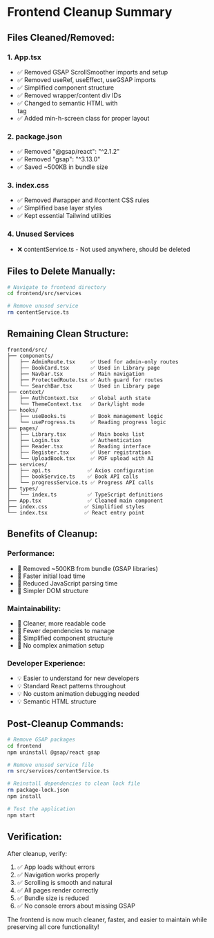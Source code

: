 # Frontend Cleanup Summary

## Files Cleaned/Removed:

### 1. App.tsx
- ✅ Removed GSAP ScrollSmoother imports and setup
- ✅ Removed useRef, useEffect, useGSAP imports  
- ✅ Simplified component structure
- ✅ Removed wrapper/content div IDs
- ✅ Changed to semantic HTML with <main> tag
- ✅ Added min-h-screen class for proper layout

### 2. package.json
- ✅ Removed "@gsap/react": "^2.1.2"
- ✅ Removed "gsap": "^3.13.0"
- ✅ Saved ~500KB in bundle size

### 3. index.css
- ✅ Removed #wrapper and #content CSS rules
- ✅ Simplified base layer styles
- ✅ Kept essential Tailwind utilities

### 4. Unused Services
- ❌ contentService.ts - Not used anywhere, should be deleted

## Files to Delete Manually:

```bash
# Navigate to frontend directory
cd frontend/src/services

# Remove unused service
rm contentService.ts
```

## Remaining Clean Structure:

```
frontend/src/
├── components/
│   ├── AdminRoute.tsx     ✅ Used for admin-only routes
│   ├── BookCard.tsx       ✅ Used in Library page  
│   ├── Navbar.tsx         ✅ Main navigation
│   ├── ProtectedRoute.tsx ✅ Auth guard for routes
│   └── SearchBar.tsx      ✅ Used in Library page
├── context/
│   ├── AuthContext.tsx    ✅ Global auth state
│   └── ThemeContext.tsx   ✅ Dark/light mode
├── hooks/
│   ├── useBooks.ts        ✅ Book management logic  
│   └── useProgress.ts     ✅ Reading progress logic
├── pages/
│   ├── Library.tsx        ✅ Main books list
│   ├── Login.tsx          ✅ Authentication  
│   ├── Reader.tsx         ✅ Reading interface
│   ├── Register.tsx       ✅ User registration
│   └── UploadBook.tsx     ✅ PDF upload with AI
├── services/
│   ├── api.ts            ✅ Axios configuration
│   ├── bookService.ts    ✅ Book API calls
│   └── progressService.ts ✅ Progress API calls
├── types/
│   └── index.ts          ✅ TypeScript definitions
├── App.tsx               ✅ Cleaned main component
├── index.css            ✅ Simplified styles  
└── index.tsx            ✅ React entry point
```

## Benefits of Cleanup:

### Performance:
- 🚀 Removed ~500KB from bundle (GSAP libraries)
- 🚀 Faster initial load time
- 🚀 Reduced JavaScript parsing time
- 🚀 Simpler DOM structure

### Maintainability:  
- 🧹 Cleaner, more readable code
- 🧹 Fewer dependencies to manage
- 🧹 Simplified component structure
- 🧹 No complex animation setup

### Developer Experience:
- 💡 Easier to understand for new developers
- 💡 Standard React patterns throughout
- 💡 No custom animation debugging needed
- 💡 Semantic HTML structure

## Post-Cleanup Commands:

```bash
# Remove GSAP packages
cd frontend
npm uninstall @gsap/react gsap

# Remove unused service file  
rm src/services/contentService.ts

# Reinstall dependencies to clean lock file
rm package-lock.json
npm install

# Test the application
npm start
```

## Verification:

After cleanup, verify:
1. ✅ App loads without errors
2. ✅ Navigation works properly  
3. ✅ Scrolling is smooth and natural
4. ✅ All pages render correctly
5. ✅ Bundle size is reduced
6. ✅ No console errors about missing GSAP

The frontend is now much cleaner, faster, and easier to maintain while preserving all core functionality!
